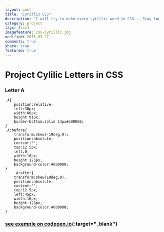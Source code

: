 ```yaml
---
layout: post
title: "Cyrillic CSS"
description: "I will try to make every cyrillic word in CSS... Stay tuned..."
category: project
tags: [css] 
imagefeature: css-cyrillic.jpg
modified: 2015-03-27
comments: true
share: true
featured: true
---
```


# Project Cylilic Letters in CSS

### Letter A

    .A{
        position:relative;
        left:30px;
        width:60px;
        height:91px;
        border-bottom:solid 14px#000000;
    }
    .A:before{
        transform:skew(-19deg,0);
        position:absolute;
        content:'';
        top:12.5px;
        left:0;
        width:16px;
        height:125px;
        background-color:#000000;
    }
        .A:after{
        transform:skew(19deg,0);
        position:absolute;
        content:'';
        top:12.5px;
        left:45px;
        width:16px;
        height:125px;
        background-color:#000000;
    }
    
### [see example on codepen.io](http://codepen.io/anon/pen/NPJxEp){:target="_blank"}

